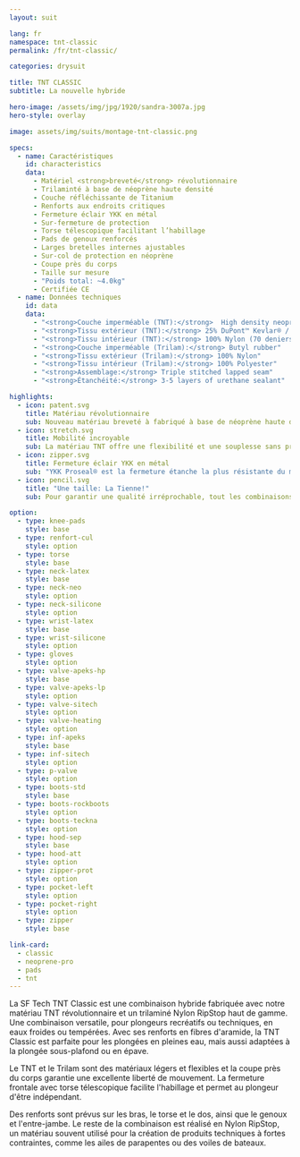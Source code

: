 ```yaml
---
layout: suit

lang: fr
namespace: tnt-classic
permalink: /fr/tnt-classic/

categories: drysuit

title: TNT CLASSIC
subtitle: La nouvelle hybride

hero-image: /assets/img/jpg/1920/sandra-3007a.jpg
hero-style: overlay

image: assets/img/suits/montage-tnt-classic.png

specs:
  - name: Caractéristiques
    id: characteristics
    data:
      - Matériel <strong>breveté</strong> révolutionnaire
      - Trilaminté à base de néoprène haute densité
      - Couche réfléchissante de Titanium 
      - Renforts aux endroits critiques
      - Fermeture éclair YKK en métal
      - Sur-fermeture de protection
      - Torse télescopique facilitant l’habillage
      - Pads de genoux renforcés
      - Larges bretelles internes ajustables
      - Sur-col de protection en néoprène
      - Coupe près du corps
      - Taille sur mesure
      - "Poids total: ~4.0kg"
      - Certifiée CE
  - name: Données techniques
    id: data
    data:
      - "<strong>Couche imperméable (TNT):</strong>  High density neoprene"
      - "<strong>Tissu extérieur (TNT):</strong> 25% DuPont™ Kevlar® / 75% Nylon"
      - "<strong>Tissu intérieur (TNT):</strong> 100% Nylon (70 deniers)"
      - "<strong>Couche imperméable (Trilam):</strong> Butyl rubber"
      - "<strong>Tissu extérieur (Trilam):</strong> 100% Nylon"
      - "<strong>Tissu intérieur (Trilam):</strong> 100% Polyester"
      - "<strong>Assemblage:</strong> Triple stitched lapped seam"
      - "<strong>Étanchéité:</strong> 3-5 layers of urethane sealant"

highlights:
  - icon: patent.svg
    title: Matériau révolutionnaire
    sub: Nouveau matériau breveté à fabriqué à base de néoprène haute densité
  - icon: stretch.svg
    title: Mobilité incroyable
    sub: La matériau TNT offre une flexibilité et une souplesse sans précédent
  - icon: zipper.svg
    title: Fermeture éclair YKK en métal
    sub: "YKK Proseal® est la fermeture étanche la plus résistante du marché"
  - icon: pencil.svg
    title: "Une taille: La Tienne!"
    sub: Pour garantir une qualité irréprochable, tout les combinaisons SF Tech sont faites sur mesures, avec ton choix d'options et de couleurs.

option:
  - type: knee-pads
    style: base
  - type: renfort-cul
    style: option
  - type: torse
    style: base
  - type: neck-latex
    style: base
  - type: neck-neo
    style: option
  - type: neck-silicone
    style: option
  - type: wrist-latex
    style: base
  - type: wrist-silicone
    style: option
  - type: gloves
    style: option
  - type: valve-apeks-hp
    style: base
  - type: valve-apeks-lp
    style: option
  - type: valve-sitech
    style: option
  - type: valve-heating
    style: option
  - type: inf-apeks
    style: base
  - type: inf-sitech
    style: option
  - type: p-valve
    style: option
  - type: boots-std
    style: base
  - type: boots-rockboots
    style: option
  - type: boots-teckna
    style: option
  - type: hood-sep
    style: base
  - type: hood-att
    style: option
  - type: zipper-prot
    style: option
  - type: pocket-left
    style: option
  - type: pocket-right
    style: option
  - type: zipper
    style: base

link-card:
  - classic
  - neoprene-pro
  - pads
  - tnt
---
```

La SF Tech TNT Classic est une combinaison hybride fabriquée avec notre matériau TNT révolutionnaire et un trilaminé Nylon RipStop haut de gamme. Une combinaison versatile, pour plongeurs recréatifs ou techniques, en eaux froides ou tempérées. Avec ses renforts en fibres d'aramide, la TNT Classic est parfaite pour les plongées en pleines eau, mais aussi adaptées à la plongée sous-plafond ou en épave.

Le TNT et le Trilam sont des matériaux légers et flexibles et la coupe près du corps garantie une excellente liberté de mouvement. La fermeture frontale avec torse télescopique facilite l'habillage et permet au plongeur d'être indépendant.

Des renforts sont prévus sur les bras, le torse et le dos, ainsi que le genoux et l'entre-jambe. Le reste de la combinaison est réalisé en Nylon RipStop, un matériau souvent utilisé pour la création de produits techniques à fortes contraintes, comme les ailes de parapentes ou des voiles de bateaux.